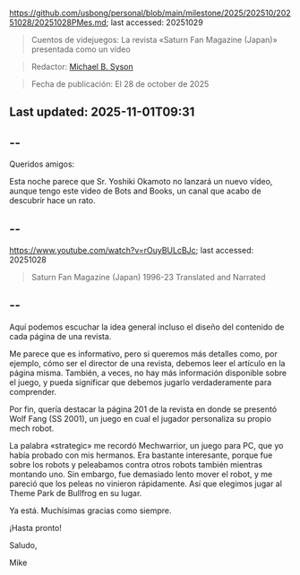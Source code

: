 https://github.com/usbong/personal/blob/main/milestone/2025/202510/20251028/20251028PMes.md; last accessed: 20251029

> Cuentos de videjuegos: La revista «Saturn Fan Magazine (Japan)» presentada como un vídeo

> Redactor: [Michael B. Syson](https://www.linkedin.com/in/michaelsyson/)

> Fecha de publicación: El 28 de october de 2025

## Last updated: 2025-11-01T09:31

## --

Queridos amigos:

Esta noche parece que Sr. Yoshiki Okamoto no lanzará un nuevo vídeo, aunque tengo este video de Bots and Books, un canal que acabo de descubrir hace un rato.

## --

https://www.youtube.com/watch?v=rOuyBULcBJc; last accessed: 20251028

> Saturn Fan Magazine (Japan) 1996-23 Translated and Narrated

## --

Aquí podemos escuchar la idea general incluso el diseño del contenido de cada página de una revista. 

Me parece que es informativo, pero si queremos más detalles como, por ejemplo, cómo ser el director de una revista, debemos leer el artículo en la página misma. También, a veces, no hay más información disponible sobre el juego, y pueda significar que debemos jugarlo verdaderamente para comprender.

Por fin, quería destacar la página 201 de la revista en donde se presentó Wolf Fang (SS 2001), un juego en cual el jugador personaliza su propio mech robot. 

La palabra «strategic» me recordó Mechwarrior, un juego para PC, que yo había probado con mis hermanos. Era bastante interesante, porque fue sobre los robots y peleabamos contra otros robots también mientras montando uno. Sin embargo, fue demasiado lento mover el robot, y me pareció que los peleas no vinieron rápidamente. Así que elegimos jugar al Theme Park de Bullfrog en su lugar.

Ya está. Muchísimas gracias como siempre.

¡Hasta pronto!

Saludo,

Mike